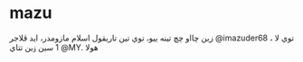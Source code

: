 # mazu
زين چااو چچ تينه ييو، توي تين تاريقول اسلام مازومدر، ايد ڤلاجر @imazuder68 ، توي لا 1 سين ۏين تتاي @MY. هولا

